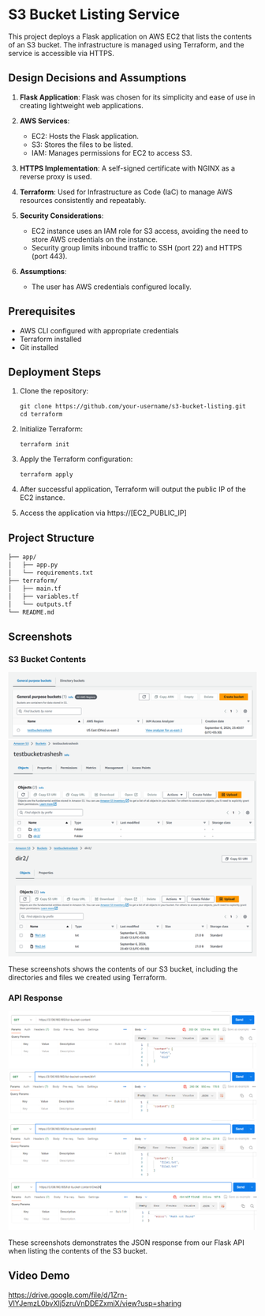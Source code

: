 # S3 Bucket Listing Service

This project deploys a Flask application on AWS EC2 that lists the contents of an S3 bucket. The infrastructure is managed using Terraform, and the service is accessible via HTTPS.

## Design Decisions and Assumptions

1. **Flask Application**: Flask was chosen for its simplicity and ease of use in creating lightweight web applications.

2. **AWS Services**:
   - EC2: Hosts the Flask application.
   - S3: Stores the files to be listed.
   - IAM: Manages permissions for EC2 to access S3.

3. **HTTPS Implementation**: A self-signed certificate with NGINX as a reverse proxy is used.

4. **Terraform**: Used for Infrastructure as Code (IaC) to manage AWS resources consistently and repeatably.

5. **Security Considerations**:
   - EC2 instance uses an IAM role for S3 access, avoiding the need to store AWS credentials on the instance.
   - Security group limits inbound traffic to SSH (port 22) and HTTPS (port 443).

6. **Assumptions**:
   - The user has AWS credentials configured locally.


## Prerequisites

- AWS CLI configured with appropriate credentials
- Terraform installed
- Git installed

## Deployment Steps

1. Clone the repository:
   ```
   git clone https://github.com/your-username/s3-bucket-listing.git
   cd terraform
   ```

2. Initialize Terraform:
   ```
   terraform init
   ```

3. Apply the Terraform configuration:
   ```
   terraform apply
   ```

4. After successful application, Terraform will output the public IP of the EC2 instance.

5. Access the application via https://[EC2_PUBLIC_IP]

## Project Structure

```plaintext
├── app/
│   ├── app.py
│   └── requirements.txt
├── terraform/
│   ├── main.tf
│   ├── variables.tf
│   └── outputs.tf
└── README.md
```

## Screenshots

### S3 Bucket Contents
![alt text](screenshots/s3-1.png)
![alt text](screenshots/s3-2.png)
![alt text](screenshots/s3-3.png)

These screenshots shows the contents of our S3 bucket, including the directories and files we created using Terraform.

### API Response
![API Response](screenshots/api-1.png)
![API Response](screenshots/api-2.png)
![API Response](screenshots/api-3.png)
![API Response](screenshots/api-4.png)

These screenshots demonstrates the JSON response from our Flask API when listing the contents of the S3 bucket.

## Video Demo

https://drive.google.com/file/d/1Zrn-VlYJemzL0bvXIj5zruVnDDEZxmiX/view?usp=sharing


